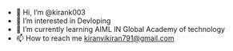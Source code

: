 - 👋 Hi, I’m @kirank003
- 👀 I’m interested in Devloping
- 🌱 I’m currently learning AIML IN Global Academy of technology 
- 📫 How to reach me kiranvikiran791@gmail.com

<!---
kirank003/kirank003 is a ✨ special ✨ repository because its `README.md` (this file) appears on your GitHub profile.
You can click the Preview link to take a look at your changes.
--->

